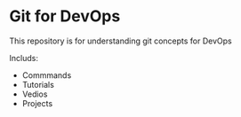 # Git for DevOps


This repository is for understanding git concepts for DevOps

Includs:
* Commmands
* Tutorials
* Vedios
* Projects
